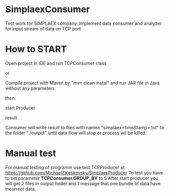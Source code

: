 # SimplaexConsumer
Test work for SIMPLAEX company.
Implement data consumer and analyzer for input stream of data on TCP port

# How to START
Open project in IDE and run TCPConsumer class

or 

Compile project with Maven
by "mvn clean instal" and run JAR file in Java without any parameters

then

start Producer

result

Consumer will write result to files with names "simplaex\<timeStamp\>.txt" to the folder "./output" until data flow will stop or process wil be killed.

# Manual test
For manual testing of programm use test TCPProducer at https://github.com/MichaelZaleskovsky/SimplaexProducer
To test you have to set parameter <b>TCPConsumer.GROUP_BY</b> to 5
After start producer you will get 2 files in output folder and 1 message that one bundle of data have incorrect data.

